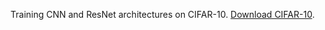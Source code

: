 Training CNN and ResNet architectures on CIFAR-10. [Download CIFAR-10](https://www.cs.toronto.edu/~kriz/cifar.html).